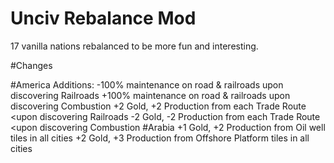 # Unciv Rebalance Mod
17 vanilla nations rebalanced to be more fun and interesting.

#Changes

#America
Additions:
  -100% maintenance on road & railroads upon discovering Railroads
  +100% maintenance on road & railroads upon discovering Combustion
  +2 Gold, +2 Production from each Trade Route <upon discovering Railroads
  -2 Gold, -2 Production from each Trade Route <upon discovering Combustion
#Arabia
  +1 Gold, +2 Production from Oil well tiles in all cities
  +2 Gold, +3 Production from Offshore Platform tiles in all cities
